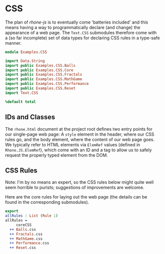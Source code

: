 # CSS

The plan of *rhone-js* is to eventually come
'batteries included' and this means having a way
to programmatically declare (and change) the appearance
of a web page. The `Text.CSS` submodules therefore come
with a (so far incomplete) set of data types for
declaring CSS rules in a type-safe manner.

```idris
module Examples.CSS

import Data.String
import public Examples.CSS.Balls
import public Examples.CSS.Core
import public Examples.CSS.Fractals
import public Examples.CSS.MathGame
import public Examples.CSS.Performance
import public Examples.CSS.Reset
import Text.CSS

%default total
```
## IDs and Classes

The `rhone.html` document at the project root defines two
entry points for our single-page web page: A `style` element
in the header, where our CSS rules go, and the body element,
where the content of our web page goes. We typically refer
to HTML elements via `ElemRef` values
(defined in `Rhone.JS.ElemRef`), which come with
an ID and a tag to allow us to safely request the properly
typed element from the DOM.

## CSS Rules

Note: I'm by no means an expert, so
the CSS rules below might quite well seem horrible
to purists; suggestions of improvements are welcome.

Here are the core rules for laying out the web page (the details can
be found in the corresponding submodules).

```idris
export
allRules : List (Rule 1)
allRules =
     coreCSS
  ++ Balls.css
  ++ Fractals.css
  ++ MathGame.css
  ++ Performance.css
  ++ Reset.css
```

<!-- vi: filetype=idris2:syntax=markdown
-->
